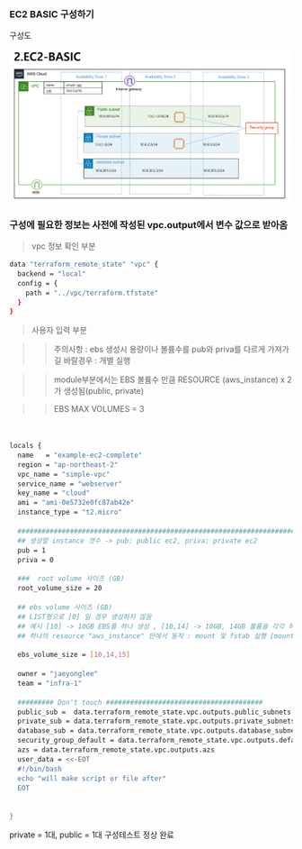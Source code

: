 ### EC2 BASIC 구성하기 

구성도 

![ec2](../img/EC2.PNG)

### 구성에 필요한 정보는  사전에 작성된 vpc.output에서 변수 값으로 받아옴


>vpc 정보 확인 부분 
```bash
data "terraform_remote_state" "vpc" {
  backend = "local"
  config = {
    path = "../vpc/terraform.tfstate"
  }
}
```

>사용자 입력 부분 

>> 주의사항 : ebs 생성시 용량이나 볼륨수를 pub와  priva를 다르게 가져가길 바랄경우 : 개별 실행

>> module부분에서는 EBS 볼륨수 만큼 RESOURCE (aws_instance) x 2 가 생성됨(public, private)

>> EBS MAX VOLUMES = 3

``` bash


locals {
  name   = "example-ec2-complete"
  region = "ap-northeast-2"
  vpc_name = "simple-vpc"
  service_name = "webserver"
  key_name = "cloud"
  ami = "ami-0e5732e0fc87ab42e"
  instance_type = "t2.micro"

  ########################################################################
  ## 생성할 instance 갯수 -> pub: public ec2, priva: private ec2
  pub = 1        
  priva = 0      
  
  ###  root volume 사이즈 (GB)
  root_volume_size = 20

  ## ebs volume 사이즈 (GB)
  ## LIST형으로 [0] 일 경우 생성하지 않음
  ## 예시 [10] -> 10GB EBS를 하나 생성 , [10,14] -> 10GB, 14GB 볼륨을 각각 하나씩 생성
  ## 하나의 resource "aws_instance" 안에서 동작 : mount 및 fstab 실행 [mount point : /data1,/data2,/data3]
  
  ebs_volume_size = [10,14,15] 
  
  owner = "jaeyonglee"
  team = "infra-1"
  
  ######### Don't touch #######################################
  public_sub =  data.terraform_remote_state.vpc.outputs.public_subnets
  private_sub = data.terraform_remote_state.vpc.outputs.private_subnets
  database_sub = data.terraform_remote_state.vpc.outputs.database_subnets
  security_group_default = data.terraform_remote_state.vpc.outputs.default_security_group_id
  azs = data.terraform_remote_state.vpc.outputs.azs
  user_data = <<-EOT
  #!/bin/bash
  echo "will make script or file after"
  EOT


}

```

private = 1대, public = 1대 구성테스트 정상 완료 
